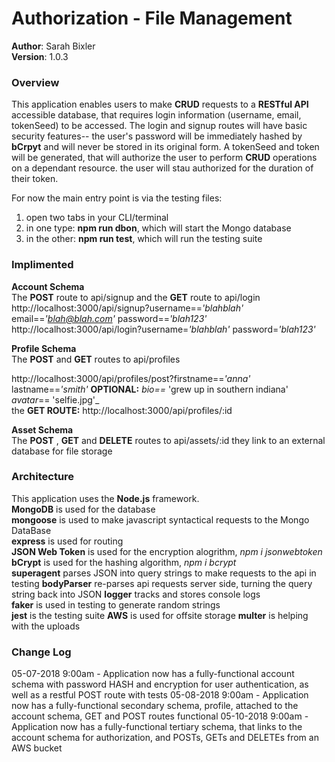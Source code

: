
# Authorization - File Management
**Author**: Sarah Bixler  
**Version**: 1.0.3  

### Overview
This application enables users to make  __CRUD__ requests to a __RESTful API__ accessible database, that requires login information (username, email, tokenSeed) to be accessed.  The login and signup routes will have basic security features-- the user's password will be immediately hashed by __bCrpyt__ and will never be stored in its original form. A tokenSeed and token will be generated, that will authorize the user to perform __CRUD__ operations on a dependant resource.  the user will stau authorized for the duration of their token.
 
For now the main entry point is via the testing files:
1. open two tabs in your CLI/terminal
2. in one type: __npm run dbon__, which will start the Mongo database
3. in the other: __npm run test__, which will run the testing suite

### Implimented
__Account Schema__  
The __POST__ route to api/signup and the __GET__ route to api/login
http://localhost:3000/api/signup?username==_'blahblah'_ email==_'blah@blah.com'_ password==_'blah123'_
http://localhost:3000/api/login?username=_'blahblah'_ password=_'blah123'_

__Profile Schema__  
The __POST__ and __GET__ routes to api/profiles

http://localhost:3000/api/profiles/post?firstname==_'anna'_ lastname==_'smith'_ __OPTIONAL:__ _bio==_ 'grew up in southern indiana' _avatar_== 'selfie.jpg'_   
the __GET ROUTE:__ http://localhost:3000/api/profiles/:id

__Asset Schema__  
The __POST__ , __GET__ and __DELETE__ routes to api/assets/:id
they link to an external database for file storage


### Architecture
This application uses the __Node.js__ framework.  
__MongoDB__ is used for the database  
__mongoose__ is used to make javascript syntactical requests to the Mongo DataBase  
__express__ is used for routing  
__JSON Web Token__  is used for the encryption alogrithm, _npm i jsonwebtoken_  
__bCrypt__ is used for the hashing algorithm, _npm i bcrypt_  
__superagent__ parses JSON into query strings to make requests to the api in testing
__bodyParser__ re-parses api requests server side, turning the query string back into JSON 
__logger__ tracks and stores console logs  
__faker__ is used in testing to generate random strings  
__jest__ is the testing suite
__AWS__ is used for offsite storage
__multer__ is helping with the uploads

### Change Log
05-07-2018 9:00am - Application now has a fully-functional account schema with password HASH and encryption for user authentication, as well as a restful POST route with tests
05-08-2018 9:00am - Application now has a fully-functional secondary schema, profile, attached to the account schema, GET and POST routes functional
05-10-2018 9:00am - Application now has a fully-functional tertiary schema, that links to the account schema for authorization, and POSTs, GETs and DELETEs from an AWS bucket

